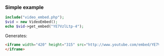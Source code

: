 ### Simple example

```php
include("video_embed.php");
$vid = new VideoEmbed();
echo $vid->get_embed("YE7VzlLtp-4");
```
Generates:

```html
<iframe width="420" height="315" src="http://www.youtube.com/embed/YE7VzlLtp-4?rel=0" frameborder="0" allowfullscreen>
</iframe>
```

